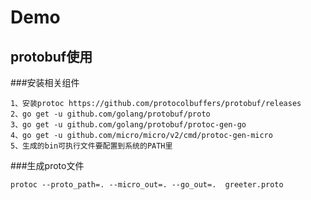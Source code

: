 # Demo

## protobuf使用

###安装相关组件
```
1、安装protoc https://github.com/protocolbuffers/protobuf/releases
2、go get -u github.com/golang/protobuf/proto
3、go get -u github.com/golang/protobuf/protoc-gen-go
4、go get -u github.com/micro/micro/v2/cmd/protoc-gen-micro
5、生成的bin可执行文件要配置到系统的PATH里
```

###生成proto文件
```
protoc --proto_path=. --micro_out=. --go_out=.  greeter.proto
```
